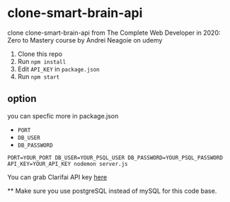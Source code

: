 # clone-smart-brain-api
clone clone-smart-brain-api from The Complete Web Developer in 2020: Zero to Mastery course by Andrei Neagoie on udemy

1. Clone this repo
2. Run `npm install`
3. Edit `API_KEY` in `package.json`
4. Run `npm start`


## option
you can specfic more in package.json

* `PORT`
* `DB_USER`
* `DB_PASSWORD`

`PORT=YOUR_PORT DB_USER=YOUR_PSQL_USER DB_PASSWORD=YOUR_PSQL_PASSWORD API_KEY=YOUR_API_KEY nodemon server.js`

You can grab Clarifai API key [here](https://www.clarifai.com/)

** Make sure you use postgreSQL instead of mySQL for this code base.
